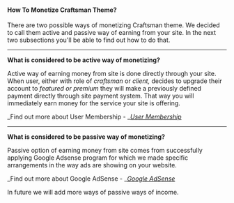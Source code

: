#### How To Monetize Craftsman Theme?

There are two possible ways of monetizing Craftsman theme. We decided to call them active and passive way of earning from your site. In the next two subsections you'll be able to find out how to do that.

---

**What is considered to be active way of monetizing?**

Active way of earning money from site is done directly through your site. When user, either with role of _craftsman_ or _client,_ decides to upgrade their account to _featured or premium_ they will make a previously defined payment directly through site payment system. That way you will immediately earn money for the service your site is offering.

_Find out more about User Membership - _[_User Membership_](/users/user-membership.md)

---

**What is considered to be passive way of monetizing?**

Passive option of earning money from site comes from successfully applying Google Adsense program for which we made specific arrangements in the way ads are showing on your website.

_Find out more about Google AdSense - _[_Google AdSense_](/google-adsense.md)

In future we will add more ways of passive ways of income.

